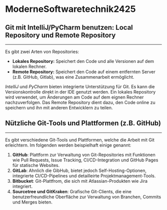# ModerneSoftwaretechnik2425

 ## Git mit IntelliJ/PyCharm benutzen: Local Repository und Remote Repository
***
  
Es gibt zwei Arten von Repositories:
* **Lokales Repository:** Speichert den Code und alle Versionen auf dem lokalen Rechner.
* **Remote Repository:** Speichert den Code auf einem entfernten Server (z.B. GitHub, Gitlab), was eine Zusammenarbeit ermöglicht.

*IntelliJ* und *PyCharm* bieten integrierte Unterstützung für Git. Es kann die Versionskontrolle direkt in der IDE genutzt werden. Ein lokales Repository wird verwendet, um Änderungen am Code auf dem eignen Rechner nachzuverfolgen. Das Remote Repository dient dazu, den Code online zu speichern und ihn mit anderen Entwicklern zu teilen.


 ## Nützliche Git-Tools und Plattformen (z.B. GitHub)
***

Es gibt verschiedene Git-Tools und Plattformen, welche die Arbeit mit Git erleichtern. Im folgenden werden beispielhaft einige genannt:

1. **GitHub**: Plattform zur Verwaltung von Git-Repositories mit Funktionen wie Pull Requests, Issue Tracking, CI/CD-Integration und GitHub Pages für statische Websites.
2. **GitLab**: Ahnlich die GibHub, bietet jedoch Self-Hosting-Optionen, integrierte CI/CD-Pipelines und detailleirte Projektmanagement-Tools.
3. **Bitbucket**: Git-Plattfrom, die sich mit Atlassian-Produkten wie Jira integriert.
4. **Sourcetree und GitKraken**: Grafische Git-Clients, die eine benutzerfreundliche Oberfläche zur Verwaltung von Branchen, Commits und Merges bieten.

